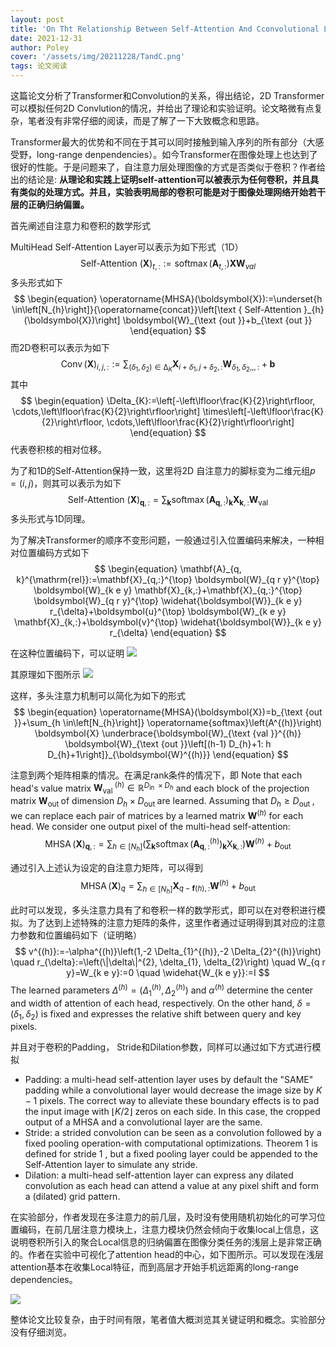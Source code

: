 ```yaml
---
layout: post
title: 'On Tht Relationship Between Self-Attention And Cconvolutional Layers'
date: 2021-12-31
author: Poley
cover: '/assets/img/20211228/TandC.png'
tags: 论文阅读
---
```


这篇论文分析了Transformer和Convolution的关系，得出结论，2D Transformer可以模拟任何2D Convlution的情况，并给出了理论和实验证明。论文略微有点复杂，笔者没有非常仔细的阅读，而是了解了一下大致概念和思路。

Transformer最大的优势和不同在于其可以同时接触到输入序列的所有部分（大感受野，long-range denpendencies）。如今Transformer在图像处理上也达到了很好的性能。于是问题来了，自注意力层处理图像的方式是否类似于卷积？作者给出的结论是:
**从理论和实践上证明self-attention可以被表示为任何卷积，并且具有类似的处理方式。并且，实验表明局部的卷积可能是对于图像处理网络开始若干层的正确归纳偏置。**

首先阐述自注意力和卷积的数学形式

MultiHead Self-Attention Layer可以表示为如下形式（1D）
$$
\begin{equation}
\text { Self-Attention }(\boldsymbol{X})_{t,:}:=\operatorname{softmax}\left(\boldsymbol{A}_{t,:}\right) \boldsymbol{X} \boldsymbol{W}_{v a l}
\end{equation}
$$
多头形式如下
$$
\begin{equation}
\operatorname{MHSA}(\boldsymbol{X}):=\underset{h \in\left[N_{h}\right]}{\operatorname{concat}}\left[\text { Self-Attention }_{h}(\boldsymbol{X})\right] \boldsymbol{W}_{\text {out }}+b_{\text {out }}
\end{equation}
$$
而2D卷积可以表示为如下
$$
\begin{equation}
\operatorname{Conv}(\boldsymbol{X})_{i, j,:}:=\sum_{\left(\delta_{1}, \delta_{2}\right) \in \mathbb{\Delta}_{K}} \mathbf{X}_{i+\delta_{1}, j+\delta_{2},:} \mathbf{W}_{\delta_{1}, \delta_{2},,,:}+\boldsymbol{b}
\end{equation}
$$
其中
$$
\begin{equation}
\Delta_{K}:=\left[-\left\lfloor\frac{K}{2}\right\rfloor, \cdots,\left\lfloor\frac{K}{2}\right\rfloor\right] \times\left[-\left\lfloor\frac{K}{2}\right\rfloor, \cdots,\left\lfloor\frac{K}{2}\right\rfloor\right]
\end{equation}
$$
代表卷积核的相对位移。

为了和1D的Self-Attention保持一致，这里将2D 自注意力的脚标变为二维元组$p=(i,j)$，则其可以表示为如下
$$
\begin{equation}
\text { Self-Attention }(\boldsymbol{X})_{\boldsymbol{q},:}=\sum_{\boldsymbol{k}} \operatorname{softmax}\left(\mathbf{A}_{\boldsymbol{q},:}\right)_{\boldsymbol{k}} \mathbf{X}_{\boldsymbol{k},:} \boldsymbol{W}_{\text {val }}
\end{equation}
$$
多头形式与1D同理。

为了解决Transformer的顺序不变形问题，一般通过引入位置编码来解决，一种相对位置编码方式如下
$$
\begin{equation}
\mathbf{A}_{q, k}^{\mathrm{rel}}:=\mathbf{X}_{q,:}^{\top} \boldsymbol{W}_{q r y}^{\top} \boldsymbol{W}_{k e y} \mathbf{X}_{k,:}+\mathbf{X}_{q,:}^{\top} \boldsymbol{W}_{q r y}^{\top} \widehat{\boldsymbol{W}}_{k e y} r_{\delta}+\boldsymbol{u}^{\top} \boldsymbol{W}_{k e y} \mathbf{X}_{k,:}+\boldsymbol{v}^{\top} \widehat{\boldsymbol{W}}_{k e y} r_{\delta}
\end{equation}
$$

在这种位置编码下，可以证明
![](/assets/img/20211228/TandCL1.png)

其原理如下图所示
![](/assets/img/20211228/TandCF1.png)

这样，多头注意力机制可以简化为如下的形式
$$
\begin{equation}
\operatorname{MHSA}(\boldsymbol{X})=b_{\text {out }}+\sum_{h \in\left[N_{h}\right]} \operatorname{softmax}\left(A^{(h)}\right) \boldsymbol{X} \underbrace{\boldsymbol{W}_{\text {val }}^{(h)} \boldsymbol{W}_{\text {out }}\left[(h-1) D_{h}+1: h D_{h}+1\right]}_{\boldsymbol{W}^{(h)}}
\end{equation}
$$

注意到两个矩阵相乘的情况。在满足rank条件的情况下，即
Note that each head's value matrix $\boldsymbol{W}_{\text {val }}^{(h)} \in \mathbb{R}^{D_{\text {in }} \times D_{h}}$ and each block of the projection matrix $\boldsymbol{W}_{\text {out }}$ of dimension $D_{h} \times D_{\text {out }}$ are learned. Assuming that $D_{h} \geq D_{\text {out }}$, we can replace each pair of matrices by a learned matrix $\boldsymbol{W}^{(h)}$ for each head. We consider one output pixel of the multi-head self-attention:
$$
\operatorname{MHSA}(\boldsymbol{X})_{\boldsymbol{q},:}=\sum_{h \in\left[N_{h}\right]}\left(\sum_{\boldsymbol{k}} \operatorname{softmax}\left(\mathbf{A}_{\boldsymbol{q},:}^{(h)}\right)_{\boldsymbol{k}} \mathrm{X}_{\boldsymbol{k},:}\right) \boldsymbol{W}^{(h)}+b_{\text {out }}
$$

通过引入上述认为设定的自注意力矩阵，可以得到
$$
\begin{equation}
\operatorname{MHSA}(\mathbf{X})_{q}=\sum_{h \in\left[N_{h}\right]} \mathbf{X}_{q-\boldsymbol{f}(h),:} \boldsymbol{W}^{(h)}+b_{\text {out }}
\end{equation}
$$

此时可以发现，多头注意力具有了和卷积一样的数学形式，即可以在对卷积进行模拟。为了达到上述特殊的注意力矩阵的条件，这里作者通过证明得到其对应的注意力参数和位置编码如下（证明略）
$$
v^{(h)}:=-\alpha^{(h)}\left(1,-2 \Delta_{1}^{(h)},-2 \Delta_{2}^{(h)}\right) \quad r_{\delta}:=\left(\|\delta\|^{2}, \delta_{1}, \delta_{2}\right) \quad W_{q r y}=W_{k e y}:=0 \quad \widehat{W_{k e y}}:=I
$$
The learned parameters $\Delta^{(h)}=\left(\Delta_{1}^{(h)}, \Delta_{2}^{(h)}\right)$ and $\alpha^{(h)}$ determine the center and width of attention of each head, respectively. On the other hand, $\delta=\left(\delta_{1}, \delta_{2}\right)$ is fixed and expresses the relative shift between query and key pixels.

并且对于卷积的Padding， Stride和Dilation参数，同样可以通过如下方式进行模拟
- Padding: a multi-head self-attention layer uses by default the "SAME" padding while a convolutional layer would decrease the image size by $K-1$ pixels. The correct way to alleviate these boundary effects is to pad the input image with $\lfloor K / 2\rfloor$ zeros on each side. In this case, the cropped output of a MHSA and a convolutional layer are the same.
- Stride: a strided convolution can be seen as a convolution followed by a fixed pooling operation-with computational optimizations. Theorem 1 is defined for stride 1 , but a fixed pooling layer could be appended to the Self-Attention layer to simulate any stride.
- Dilation: a multi-head self-attention layer can express any dilated convolution as each head can attend a value at any pixel shift and form a (dilated) grid pattern.


在实验部分，作者发现在多注意力的前几层，及时没有使用随机初始化的可学习位置编码，在前几层注意力模块上，注意力模块仍然会倾向于收集local上信息，这说明卷积所引入的聚合Local信息的归纳偏置在图像分类任务的浅层上是非常正确的。作者在实验中可视化了attention head的中心，如下图所示。可以发现在浅层 attention基本在收集Local特征，而到高层才开始手机远距离的long-range dependencies。

![](/assets/img/20211228/TandCF4.png)

整体论文比较复杂，由于时间有限，笔者值大概浏览其关键证明和概念。实验部分没有仔细浏览。